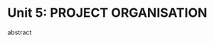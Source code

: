 Unit 5: PROJECT ORGANISATION
=============
abstract

<!-- 
The importance of naming conventions and version control
How to ensure shots/assets can move from artist to artist (readability) -->
